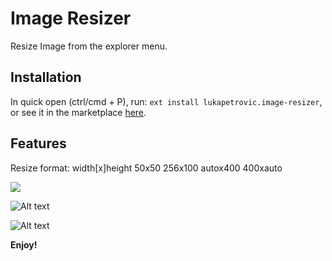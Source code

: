 # Image Resizer

Resize Image from the explorer menu.

## Installation

In quick open (ctrl/cmd + P), run: `ext install lukapetrovic.image-resizer`, or see it in the marketplace [here](https://marketplace.visualstudio.com/items?itemName=lukapetrovic.image-resizer).

## Features

Resize format: width[x]height
50x50
256x100
autox400
400xauto

![](https://raw.githubusercontent.com/lukapetrovic/vscode-imageresizer/master/Resize%20menu.png)

![Alt text](https://raw.githubusercontent.com/lukapetrovic/vscode-imageresizer/master/Enter%20dimensions.png)

![Alt text](https://raw.githubusercontent.com/lukapetrovic/vscode-imageresizer/master/Image%20resized.PNG)

**Enjoy!**
